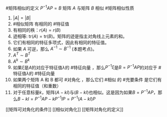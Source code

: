 #矩阵相似的定义 $P^{-1}AP = B$ 矩阵 $A$ 与矩阵 $B$ 相似 
#矩阵相似性质  
 1. $|A| = |B|$ 
 2.   #相似矩阵 有相同的 #特征值 
 3.   有相同的秩：$r(A) = r(B)$
 4. 迹相等: $\text{tr}(A) = \text{tr}(B)$。矩阵的迹是指主对角线上元素的和。
 5. 它们有相同的特征多项式，因此有相同的特征值。
 6.  如果 $A$ 可逆，那么 $A^{-1} \sim B^{-1}$ (本题考点)。
 7.   $A^T \sim B^T$ 
 8. $A^k \sim B^k$  
 9. 如果$\xi$是$A$的对应于特征值$\lambda$的 #特征向量 ，那么$P^{-1}\xi$是$B=P^{-1}AP$的对应于 #特征值$\lambda$的 #特征向量 
 10. 如果两个矩阵 A 和 B 都可 #对角化 ，那么它们 #相似 的 #充要条件 是它们有相同的特征值（和重数）
 11. 对于任意标量$k$，矩阵$(A-kI)$与$(B-kI)$也相似。这是因为如果$B = P^{-1}AP$，那么$B-kI = P^{-1}AP - kP^{-1}IP = P^{-1}(A-kI)P$ 

 [[矩阵可对角化的条件]]  [[相似对角化]] [[矩阵对角化的定义]]